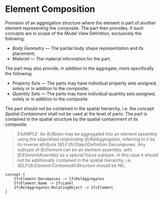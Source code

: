 Element Composition
===================

Provision of an aggregation structure where the element is part of another element representing the composite. The part then provides, if such concepts are in scope of the Model View Definition, exclusively the following:

* _Body Geometry_ &mdash; The partial body shape representation and its placement;
* _Material_ &mdash; The material information for the part.

The part may also provide, in addition to the aggregate, more specifically the following:

* _Property Sets_ &mdash; The parts may have individual property sets assigned, solely or in addition to the composite;
* _Quantity Sets_ &mdash; The parts may have individual quantity sets assigned, solely or in addition to the composite.

The part should not be contained in the spatial hierarchy, i.e. the concept _Spatial Containment_ shall not be used at the level of parts. The part is contained in the spatial structure by the spatial containment of its composite.

> EXAMPLE&nbsp; An _IfcBeam_ may be aggregated into an element assembly using the objectified relationship _IfcRelAggregates_, referring to it by its inverse attribute SELF\IfcObjectDefinition.Decomposes. Any subtype of _IfcElement_ can be an element assembly, with _IfcElementAssembly_ as a special focus subtype. In this case it should not be additionally contained in the spatial hierarchy, i.e. _SELF\IfcElement.ContainedInStructure_ should be NIL.

```
concept {
    IfcElement:Decomposes -> IfcRelAggregates
    IfcElement:Name -> IfcLabel
    IfcRelAggregates:RelatingObject -> IfcElement
}
```
